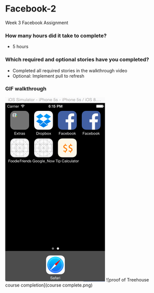 # Facebook-2
Week 3 Facebook Assignment


### How many hours did it take to complete?
- 5 hours 

### Which required and optional stories have you completed?
- Completed all required stories in the walkthrough video
- Optional: Implement pull to refresh


### GIF walkthrough
![Video Walkthrough](Facebook.gif)
![proof of Treehouse course completion](course complete.png)
